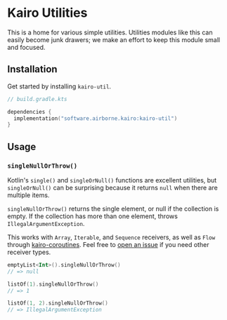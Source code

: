 # Kairo Utilities

This is a home for various simple utilities.
Utilities modules like this can easily become junk drawers;
we make an effort to keep this module small and focused.

## Installation

Get started by installing `kairo-util`.

```kotlin
// build.gradle.kts

dependencies {
  implementation("software.airborne.kairo:kairo-util")
}
```

## Usage

### `singleNullOrThrow()`

Kotlin's `single()` and `singleOrNull()` functions are excellent utilities,
but `singleOrNull()` can be surprising because it returns `null` when there are multiple items.

`singleNullOrThrow()` returns the single element, or null if the collection is empty.
If the collection has more than one element, throws `IllegalArgumentException`.

This works with `Array`, `Iterable`, and `Sequence` receivers,
as well as `Flow` through [kairo-coroutines](../kairo-coroutines).
Feel free to [open an issue](https://github.com/hudson155/kairo/issues/new)
if you need other receiver types.

```kotlin
emptyList<Int>().singleNullOrThrow()
// => null

listOf(1).singleNullOrThrow()
// => 1

listOf(1, 2).singleNullOrThrow()
// => IllegalArgumentException
```
